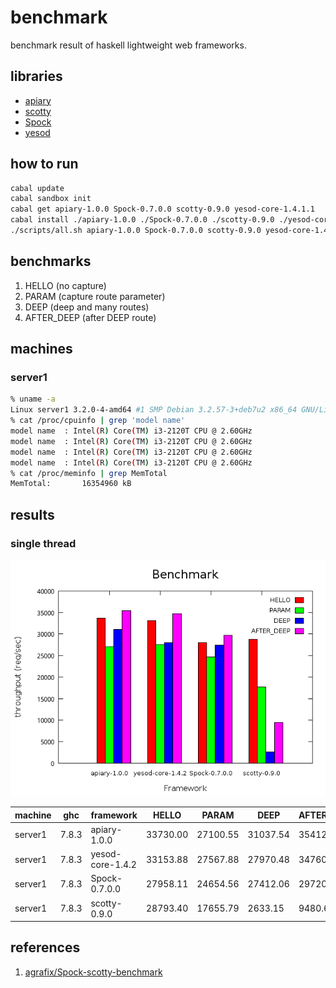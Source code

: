 benchmark
===
benchmark result of haskell lightweight web frameworks.

libraries
---
* [apiary](src/apiary.hs)
* [scotty](src/scotty.hs)
* [Spock](src/Spock.hs)
* [yesod](yesod.hs)

how to run
---
```.sh
cabal update
cabal sandbox init
cabal get apiary-1.0.0 Spock-0.7.0.0 scotty-0.9.0 yesod-core-1.4.1.1
cabal install ./apiary-1.0.0 ./Spock-0.7.0.0 ./scotty-0.9.0 ./yesod-core-1.4.1.1
./scripts/all.sh apiary-1.0.0 Spock-0.7.0.0 scotty-0.9.0 yesod-core-1.4.1.1
```

benchmarks
---
1. HELLO (no capture)
2. PARAM (capture route parameter)
3. DEEP  (deep and many routes)
3. AFTER_DEEP (after DEEP route)

machines
---

### server1

```.sh
% uname -a
Linux server1 3.2.0-4-amd64 #1 SMP Debian 3.2.57-3+deb7u2 x86_64 GNU/Linux
% cat /proc/cpuinfo | grep 'model name'
model name	: Intel(R) Core(TM) i3-2120T CPU @ 2.60GHz
model name	: Intel(R) Core(TM) i3-2120T CPU @ 2.60GHz
model name	: Intel(R) Core(TM) i3-2120T CPU @ 2.60GHz
model name	: Intel(R) Core(TM) i3-2120T CPU @ 2.60GHz
% cat /proc/meminfo | grep MemTotal
MemTotal:       16354960 kB
```

results
---

### single thread

![result](./results/1/result-server1.png)

|machine  |ghc    |framework       |HELLO   |PARAM   |DEEP    |AFTER_DEEP|
|---------|-------|----------------|--------|--------|--------|----------|
|server1  |7.8.3  |apiary-1.0.0    |33730.00|27100.55|31037.54|35412.71  |
|server1  |7.8.3  |yesod-core-1.4.2|33153.88|27567.88|27970.48|34760.01  |
|server1  |7.8.3  |Spock-0.7.0.0   |27958.11|24654.56|27412.06|29720.23  |
|server1  |7.8.3  |scotty-0.9.0    |28793.40|17655.79|2633.15 |9480.64   |

references
---
1. [agrafix/Spock-scotty-benchmark](https://github.com/agrafix/Spock-scotty-benchmark)
